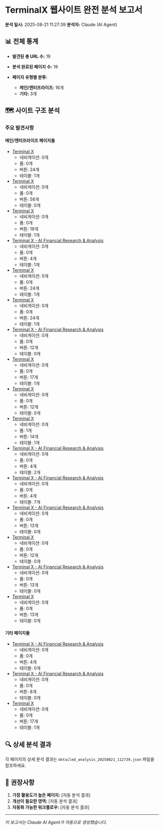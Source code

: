 # TerminalX 웹사이트 완전 분석 보고서

**분석 일시:** 2025-08-21 11:27:39
**분석자:** Claude (AI Agent)

## 📊 전체 통계

- **발견된 총 URL 수:** 19
- **분석 완료된 페이지 수:** 19
- **페이지 유형별 분류:**

  - **메인/엔터프라이즈:** 16개
  - **기타:** 3개


## 🗺️ 사이트 구조 분석

### 주요 발견사항

#### 메인/엔터프라이즈 페이지들
- [Terminal X](https://theterminalx.com/agent/enterprise/answer/2025/08/20/daily-ticker-summary-market-today-after-market-9f591c06-749e-4c7a-83ea-556928b6bfb2)
  - 네비게이션: 0개
  - 폼: 0개
  - 버튼: 24개
  - 테이블: 1개
- [Terminal X](https://theterminalx.com/agent/enterprise/watchlist)
  - 네비게이션: 0개
  - 폼: 0개
  - 버튼: 56개
  - 테이블: 0개
- [Terminal X](https://theterminalx.com/agent/enterprise/admin)
  - 네비게이션: 0개
  - 폼: 0개
  - 버튼: 19개
  - 테이블: 1개
- [Terminal X - AI Financial Research & Analysis](https://theterminalx.com/enterprise/blog/data-security)
  - 네비게이션: 0개
  - 폼: 0개
  - 버튼: 4개
  - 테이블: 1개
- [Terminal X](https://theterminalx.com/agent/enterprise/answer/2025/08/19/daily-ticker-summary-market-today-after-market-83ea83da-8527-4ee4-a011-8e7a094e8ec1)
  - 네비게이션: 0개
  - 폼: 0개
  - 버튼: 24개
  - 테이블: 1개
- [Terminal X](https://theterminalx.com/agent/enterprise/answer/2025/08/20/daily-ticker-summary-market-today-pre-market-c2103d20-73c6-4f40-8d23-ff203326c1c3)
  - 네비게이션: 0개
  - 폼: 0개
  - 버튼: 24개
  - 테이블: 1개
- [Terminal X - AI Financial Research & Analysis](https://theterminalx.com/enterprise)
  - 네비게이션: 0개
  - 폼: 0개
  - 버튼: 12개
  - 테이블: 0개
- [Terminal X](https://theterminalx.com/agent/enterprise)
  - 네비게이션: 0개
  - 폼: 0개
  - 버튼: 17개
  - 테이블: 1개
- [Terminal X](https://theterminalx.com/agent/enterprise/profile)
  - 네비게이션: 0개
  - 폼: 0개
  - 버튼: 12개
  - 테이블: 0개
- [Terminal X](https://theterminalx.com/agent/enterprise/entitlements)
  - 네비게이션: 0개
  - 폼: 1개
  - 버튼: 14개
  - 테이블: 1개
- [Terminal X - AI Financial Research & Analysis](https://theterminalx.com/enterprise/blog/custom-report-builder)
  - 네비게이션: 0개
  - 폼: 0개
  - 버튼: 4개
  - 테이블: 2개
- [Terminal X - AI Financial Research & Analysis](https://theterminalx.com/enterprise/blog/user-guide)
  - 네비게이션: 0개
  - 폼: 0개
  - 버튼: 4개
  - 테이블: 7개
- [Terminal X - AI Financial Research & Analysis](https://theterminalx.com/enterprise?contact=true)
  - 네비게이션: 0개
  - 폼: 0개
  - 버튼: 13개
  - 테이블: 0개
- [Terminal X](https://theterminalx.com/agent/enterprise/profile#language-settings)
  - 네비게이션: 0개
  - 폼: 0개
  - 버튼: 12개
  - 테이블: 0개
- [Terminal X - AI Financial Research & Analysis](https://theterminalx.com/agent/enterprise/live-research)
  - 네비게이션: 0개
  - 폼: 0개
  - 버튼: 13개
  - 테이블: 0개
- [Terminal X](https://theterminalx.com/agent/enterprise/subscriptions)
  - 네비게이션: 0개
  - 폼: 0개
  - 버튼: 13개
  - 테이블: 0개

#### 기타 페이지들
- [Terminal X - AI Financial Research & Analysis](https://theterminalx.com/careers)
  - 네비게이션: 0개
  - 폼: 0개
  - 버튼: 4개
  - 테이블: 0개
- [Terminal X - AI Financial Research & Analysis](https://theterminalx.com/)
  - 네비게이션: 0개
  - 폼: 0개
  - 버튼: 8개
  - 테이블: 0개
- [Terminal X](https://theterminalx.com/agent)
  - 네비게이션: 0개
  - 폼: 0개
  - 버튼: 17개
  - 테이블: 1개


## 🔍 상세 분석 결과

각 페이지의 상세 분석 결과는 `detailed_analysis_20250821_112739.json` 파일을 참조하세요.

## 🎯 권장사항

1. **가장 활용도가 높은 페이지:** [자동 분석 결과]
2. **개선이 필요한 영역:** [자동 분석 결과]
3. **자동화 가능한 워크플로우:** [자동 분석 결과]

---
*이 보고서는 Claude AI Agent가 자동으로 생성했습니다.*
